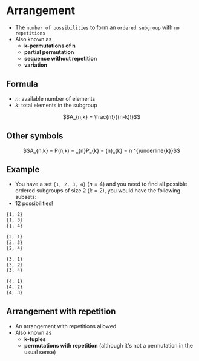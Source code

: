 # Arrangement

- The `number of possibilities` to form an `ordered subgroup` with `no repetitions`
- Also known as
  - **k-permutations of n**
  - **partial permutation**
  - **sequence without repetition**
  - **variation**

## Formula

- $n$: available number of elements
- $k$: total elements in the subgroup

$$A_{n,k} = \frac{n!}{(n-k)!}$$

## Other symbols

$$A_{n,k} = P(n,k) = _{n}P_{k} = (n)_{k} = n ^{\underline{k}}$$

## Example

- You have a set `{1, 2, 3, 4}` ($n = 4$) and you need to find all possible ordered subgroups of size 2 ($k = 2$), you would have the following subsets:
- 12 possibilities!

```txt
{1, 2}
{1, 3}
{1, 4}

{2, 1}
{2, 3}
{2, 4}

{3, 1}
{3, 2}
{3, 4}

{4, 1}
{4, 2}
{4, 3}
```

## Arrangement with repetition

- An arrangement with repetitions allowed
- Also known as
  - **k-tuples**
  - **permutations with repetition** (although it's not a permutation in the usual sense)
